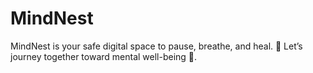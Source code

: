 # MindNest
MindNest is your safe digital space to pause, breathe, and heal. 🌿 Let’s journey together toward mental well-being 💚.
